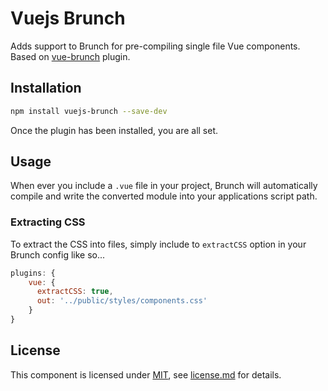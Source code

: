 # Vuejs Brunch

Adds support to Brunch for pre-compiling single file Vue components.
Based on [vue-brunch](https://github.com/theocodes/vue-brunch) plugin.


## Installation

```bash
npm install vuejs-brunch --save-dev
```

Once the plugin has been installed, you are all set.

## Usage

When ever you include a `.vue` file in your project, Brunch will automatically compile
and write the converted module into your applications script path.

### Extracting CSS

To extract the CSS into files, simply include to `extractCSS` option in your Brunch config like so...

```javascript
plugins: {
    vue: {
      extractCSS: true,
      out: '../public/styles/components.css'
    }
}
```

## License

This component is licensed under [MIT](https://opensource.org/licenses/MIT), see [license.md](license.md) for details.
